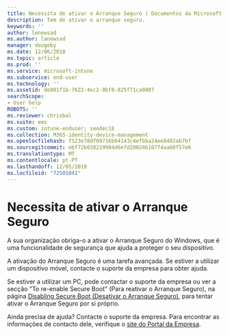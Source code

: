 ```yaml
---
title: Necessita de ativar o Arranque Seguro | Documentos da Microsoft
description: Tem de ativar o arranque seguro.
keywords: ''
author: lenewsad
ms.author: lanewsad
manager: dougeby
ms.date: 12/06/2018
ms.topic: article
ms.prod: ''
ms.service: microsoft-intune
ms.subservice: end-user
ms.technology: ''
ms.assetid: de881f1b-7622-4ec2-8bf8-025f71ca9887
searchScope:
- User help
ROBOTS: ''
ms.reviewer: chrisbal
ms.suite: ems
ms.custom: intune-enduser; seodec18
ms.collection: M365-identity-device-management
ms.openlocfilehash: f523e78df09716b94143c4efbba24ee8492ab7bf
ms.sourcegitcommit: ebf72b038219904d6e7d20024b107f4aa68f57e6
ms.translationtype: MT
ms.contentlocale: pt-PT
ms.lasthandoff: 12/05/2019
ms.locfileid: "72501041"
---
```

# <a name="you-need-to-enable-secure-boot"></a>Necessita de ativar o Arranque Seguro

A sua organização obriga-o a ativar o Arranque Seguro do Windows, que é uma funcionalidade de segurança que ajuda a proteger o seu dispositivo.

A ativação do Arranque Seguro é uma tarefa avançada. Se estiver a utilizar um dispositivo móvel, contacte o suporte da empresa para obter ajuda.

Se estiver a utilizar um PC, pode contactar o suporte da empresa ou ver a secção "To re-enable Secure Boot" (Para reativar o Arranque Seguro), na página [Disabling Secure Boot (Desativar o Arranque Seguro)](https://msdn.microsoft.com/library/windows/hardware/dn898540(v=vs.85).aspx), para tentar ativar o Arranque Seguro por si próprio.

Ainda precisa de ajuda? Contacte o suporte da empresa. Para encontrar as informações de contacto dele, verifique o [site do Portal da Empresa](https://go.microsoft.com/fwlink/?linkid=2010980).
